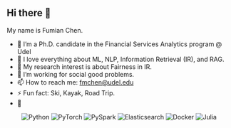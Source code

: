 ## Hi there 👋


My name is Fumian Chen.

- 🔭 I’m a Ph.D. candidate in the Financial Services Analytics program @ Udel
- 🌱 I love everything about ML, NLP, Information Retrieval (IR), and RAG.
- 👯 My research interest is about Fairness in IR.
- 🤔 I’m working for social good problems.
- 📫 How to reach me: fmchen@udel.edu
- ⚡ Fun fact: Ski, Kayak, Road Trip.
- 💬

<p align="center">
  <img src="https://img.shields.io/badge/python-3776AB?style=for-the-badge&logo=python&logoColor=white" alt="Python" />
  <img src="https://img.shields.io/badge/pytorch-EE4C2C?style=for-the-badge&logo=pytorch&logoColor=white" alt="PyTorch" />
  <img src="https://img.shields.io/badge/pyspark-E25A1C?style=for-the-badge&logo=apache-spark&logoColor=white" alt="PySpark" />
  <img src="https://img.shields.io/badge/elasticsearch-005571?style=for-the-badge&logo=elasticsearch&logoColor=white" alt="Elasticsearch" />
  <img src="https://img.shields.io/badge/docker-2496ED?style=for-the-badge&logo=docker&logoColor=white" alt="Docker" />
  <img src="https://img.shields.io/badge/julia-9558B2?style=for-the-badge&logo=julia&logoColor=white" alt="Julia" />
</p>
